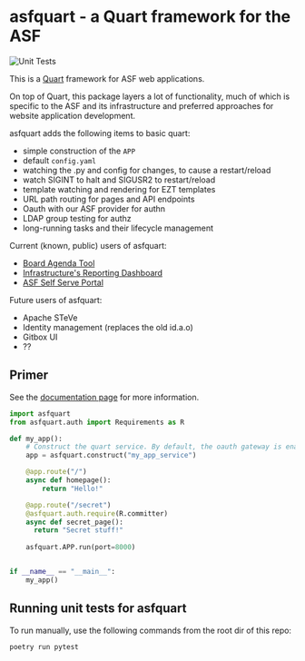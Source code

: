 # asfquart - a Quart framework for the ASF
![Unit Tests](https://github.com/apache/infrastructure-asfquart/actions/workflows/unit-tests.yml/badge.svg)
  
This is a [Quart](https://github.com/pallets/quart/) framework for ASF web applications.

On top of Quart, this package layers a lot of functionality, much of which is specific to
the ASF and its infrastructure and preferred approaches for website application development.

asfquart adds the following items to basic quart:

* simple construction of the `APP`
* default `config.yaml`
* watching the .py and config for changes, to cause a restart/reload
* watch SIGINT to halt and SIGUSR2 to restart/reload
* template watching and rendering for EZT templates
* URL path routing for pages and API endpoints
* Oauth with our ASF provider for authn
* LDAP group testing for authz
* long-running tasks and their lifecycle management

Current (known, public) users of asfquart:

* [Board Agenda Tool](https://github.com/apache/infrastructure-agenda/)
* [Infrastructure's Reporting Dashboard](https://github.com/apache/infrastructure-reporting-dashboard)
* [ASF Self Serve Portal](https://github.com/apache/infrastructure-selfserve-portal)


Future users of asfquart:

* Apache STeVe
* Identity management (replaces the old id.a.o)
* Gitbox UI
* ??

## Primer

See the [documentation page](docs/readme.md) for more information.

~~~python
import asfquart
from asfquart.auth import Requirements as R

def my_app():
    # Construct the quart service. By default, the oauth gateway is enabled at /oauth.
    app = asfquart.construct("my_app_service")

    @app.route("/")
    async def homepage():
        return "Hello!"

    @app.route("/secret")
    @asfquart.auth.require(R.committer)
    async def secret_page():
      return "Secret stuff!"
    
    asfquart.APP.run(port=8000)


if __name__ == "__main__":
    my_app()

~~~

## Running unit tests for asfquart

To run manually, use the following commands from the root dir of this repo:

~~~shell
poetry run pytest
~~~
